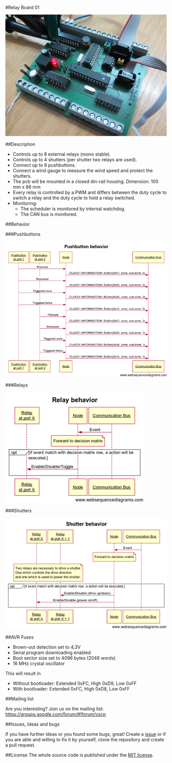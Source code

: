 #Relay Board 01

![Prototype](doc/images/prototype.jpg)

##Description

* Controls up to 8 external relays (mono stable).
* Controls up to 4 shutters (per shutter two relays are used).
* Connect up to 8 pushbuttons.
* Connect a wind gauge to measure the wind speed and protect the shutters.
* The pcb will be mounted in a closed din-rail housing. Dimension: 100 mm x 86 mm
* Every relay is controlled by a PWM and differs between the duty cycle to switch a relay and the duty cycle to hold a relay switched.
* Monitoring:
  * The scheduler is monitored by internal watchdog.
  * The CAN bus is monitored.

##Behavior

###Pushbuttons

![Pushbutton Behavior](doc/images/pushbutton_behavior.png)

###Relays

![Relay Behavior](doc/images/relay_behavior.png)

###Shutters

![Shutter Behavior](doc/images/shutter_behavior.png)

##AVR Fuses

* Brown-out detection set to 4,3V
* Serial program downloading enabled
* Boot sector size set to 4096 bytes (2048 words)
* 16 MHz crystal oscillator

This will result in
* Without bootloader: Extended 0xFC, High 0xD9, Low 0xFF
* With bootloader: Extended 0xFC, High 0xD8, Low 0xFF

##Mailing list

Are you interesting? Join us on the mailing list: https://groups.google.com/forum/#!forum/vscp

##Issues, Ideas and bugs

If you have further ideas or you found some bugs, great! Create a [issue](https://github.com/BlueAndi/vscp-framework/issues) or if
you are able and willing to fix it by yourself, clone the repository and create a pull request.

##License
The whole source code is published under the [MIT license](http://choosealicense.com/licenses/mit/).
